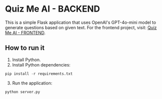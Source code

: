 # Quiz Me AI - BACKEND

This is a simple Flask application that uses OpenAI's GPT-4o-mini model to generate questions based on given text. For the frontend project, visit: [Quiz Me AI - FRONTEND](https://github.com/MichaelEight/Quiz-Me-AI).

## How to run it

1. Install Python.
2. Install Python dependencies:
```python
pip install -r requirements.txt
```
3. Run the application:
```python
python server.py
```